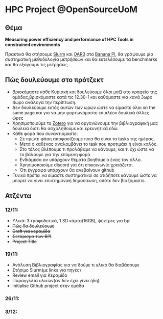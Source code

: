 # HPC Project @OpenSourceUoM

## Θέμα
**Measuring power efficiency and performance of HPC Tools in constrained environments**

Πρακτικά θα στήσουμε [Slurm](https://slurm.schedmd.com/gres.html) και [OAR3](https://oar-3.readthedocs.io/en/latest/) στα [Banana PI](https://www.banana-pi.org/), θα γράψουμε μία συστηματική μεθοδολογία μετρήσεων και θα εκτελέσουμε τα benchmarks και θα εξάγουμε τις μετρήσεις.

## Πώς δουλεύουμε στο πρότζεκτ
- Βρισκόμαστε κάθε Κυριακή και δουλεύουμε όλοι μαζί στο γραφείο της ομάδας,βρισκόμαστε κατά τις 12.30-1 και καθόμαστε για κανά 3ωρο 4ωρο ανάλογα την περίπτωση.
- Δεν δουλεύουμε εκτός αυτών των ωρών ώστε να είμαστε όλοι on the same page και για να μην φορτωνόμαστε επιπλέον δουλειά άλλες ώρες
- Χρησιμοποιούμε το [Zotero](https://www.zotero.org/) για να οργανώνουμε την βιβλιογραφική μας δουλειά διότι θα ασχοληθούμε και ερευνητικά εδώ.
- Κάθε φορά που συναντιόμαστε:
	+ Σε πρώτη φάση αποφασίζουμε ποια θα είναι τα tasks της ημέρας.
	+ Μετά ο καθένας αναλαμβάνει το task που προτιμάει ή είναι καλός.
	+ Στο τέλος βλέπουμε τι προλάβαμε να κάνουμε, και τι όχι ώστε να το βάλουμε για την επόμενη φορά
	+ Ενδιάμεσα αν υπάρχουν θέματα βοηθάμε ο ένας τον άλλο.
	+ Χρησιμοποιούμε discord για ότι επικοινωνία χρειάζεται
	+ Ότι έγγραφα υπάρχουν θα ανεβαίνουν github
- Γενικά πρέπει να είμαστε συστηματικοί σε οτιδήποτε κάνουμε ώστε να μπορεί να γίνει επιστημονική δημοσίευση, οπότε δεν βιαζόμαστε.

## Ατζέντα

### 12/11:
- Υλικά: 3 τροφοδοτικά, 1 SD κάρτα(16GB), ψύκτρες για bpi
- ~~Πώς θα δουλεύουμε~~
- ~~Draft για κεραμίδα~~
- ~~Σετάρισμα των BPI~~
- ~~Project Title~~

### 19/11:
- Ανάλυση Βιβλιογραφίας για να δούμε τι υλικό θα διαβάσουμε
- Στήσιμο Slurm(με links για πηγές)
- Review email για Κεραμίδα
- Παραγγελία υλικών(αν δεν έχει γίνει ήδη)
- Initialise Github project στην ομάδα

### 26/11:

### 3/12:



